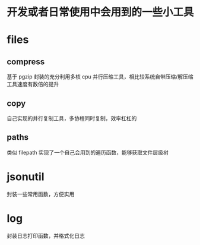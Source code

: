 # 开发或者日常使用中会用到的一些小工具

# files
## compress
基于 pgzip 封装的充分利用多核 cpu 并行压缩工具，相比较系统自带压缩/解压缩工具速度有数倍的提升
## copy
自己实现的并行复制工具，多协程同时复制，效率杠杠的
## paths
类似 filepath 实现了一个自己会用到的遍历函数，能够获取文件层级树

# jsonutil
封装一些常用函数，方便实用

# log
封装日志打印函数，并格式化日志